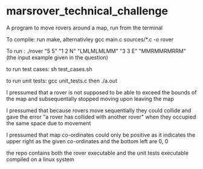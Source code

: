 # marsrover_technical_challenge

A program to move rovers around a map, run from the terminal

To compile: run make, alternativley gcc main.c sources/*.c -o rover

To run    : ./rover "5 5" "1 2 N" "LMLMLMLMM" "3 3 E" "MMRMMRMRRM" 
(the input example given in the question)

to run test cases: sh test_cases.sh

to run unit tests: gcc unit_tests.c then ./a.out

I pressumed that a rover is not supposed to be able to exceed the bounds of the map and subsequentally stopped moving upon leaving the map

I pressumed that because rovers move sequentially they could collide and gave the error "a rover has collided with another rover" when they occupied the same space due to movement

I pressumed that map co-ordinates could only be positive as it indicates the upper right as the given co-ordinates and the bottom left are 0, 0

the repo contains both the rover executable and the unit tests executable compiled on a linux system
